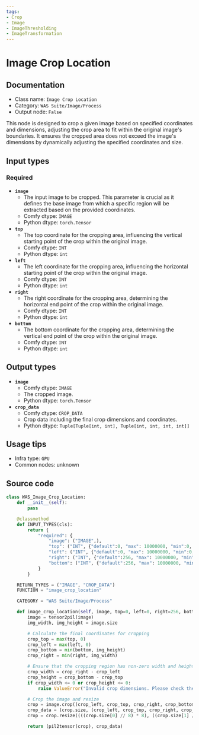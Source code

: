 ```yaml
---
tags:
- Crop
- Image
- ImageThresholding
- ImageTransformation
---
```


# Image Crop Location
## Documentation
- Class name: `Image Crop Location`
- Category: `WAS Suite/Image/Process`
- Output node: `False`

This node is designed to crop a given image based on specified coordinates and dimensions, adjusting the crop area to fit within the original image's boundaries. It ensures the cropped area does not exceed the image's dimensions by dynamically adjusting the specified coordinates and size.
## Input types
### Required
- **`image`**
    - The input image to be cropped. This parameter is crucial as it defines the base image from which a specific region will be extracted based on the provided coordinates.
    - Comfy dtype: `IMAGE`
    - Python dtype: `torch.Tensor`
- **`top`**
    - The top coordinate for the cropping area, influencing the vertical starting point of the crop within the original image.
    - Comfy dtype: `INT`
    - Python dtype: `int`
- **`left`**
    - The left coordinate for the cropping area, influencing the horizontal starting point of the crop within the original image.
    - Comfy dtype: `INT`
    - Python dtype: `int`
- **`right`**
    - The right coordinate for the cropping area, determining the horizontal end point of the crop within the original image.
    - Comfy dtype: `INT`
    - Python dtype: `int`
- **`bottom`**
    - The bottom coordinate for the cropping area, determining the vertical end point of the crop within the original image.
    - Comfy dtype: `INT`
    - Python dtype: `int`
## Output types
- **`image`**
    - Comfy dtype: `IMAGE`
    - The cropped image.
    - Python dtype: `torch.Tensor`
- **`crop_data`**
    - Comfy dtype: `CROP_DATA`
    - Crop data including the final crop dimensions and coordinates.
    - Python dtype: `Tuple[Tuple[int, int], Tuple[int, int, int, int]]`
## Usage tips
- Infra type: `GPU`
- Common nodes: unknown


## Source code
```python
class WAS_Image_Crop_Location:
    def __init__(self):
        pass

    @classmethod
    def INPUT_TYPES(cls):
        return {
            "required": {
                "image": ("IMAGE",),
                "top": ("INT", {"default":0, "max": 10000000, "min":0, "step":1}),
                "left": ("INT", {"default":0, "max": 10000000, "min":0, "step":1}),
                "right": ("INT", {"default":256, "max": 10000000, "min":0, "step":1}),
                "bottom": ("INT", {"default":256, "max": 10000000, "min":0, "step":1}),
            }
        }

    RETURN_TYPES = ("IMAGE", "CROP_DATA")
    FUNCTION = "image_crop_location"

    CATEGORY = "WAS Suite/Image/Process"

    def image_crop_location(self, image, top=0, left=0, right=256, bottom=256):
        image = tensor2pil(image)
        img_width, img_height = image.size

        # Calculate the final coordinates for cropping
        crop_top = max(top, 0)
        crop_left = max(left, 0)
        crop_bottom = min(bottom, img_height)
        crop_right = min(right, img_width)

        # Ensure that the cropping region has non-zero width and height
        crop_width = crop_right - crop_left
        crop_height = crop_bottom - crop_top
        if crop_width <= 0 or crop_height <= 0:
            raise ValueError("Invalid crop dimensions. Please check the values for top, left, right, and bottom.")

        # Crop the image and resize
        crop = image.crop((crop_left, crop_top, crop_right, crop_bottom))
        crop_data = (crop.size, (crop_left, crop_top, crop_right, crop_bottom))
        crop = crop.resize((((crop.size[0] // 8) * 8), ((crop.size[1] // 8) * 8)))

        return (pil2tensor(crop), crop_data)

```
